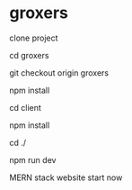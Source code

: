 # groxers

clone project

cd groxers

git checkout origin groxers

npm install

cd client

npm install

cd ./

npm run dev

MERN stack website start now
